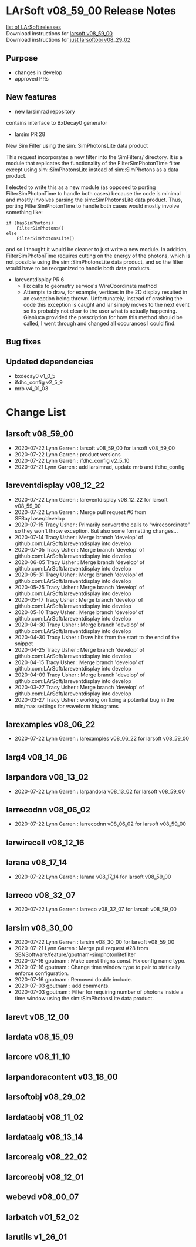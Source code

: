 # LArSoft v08_59_00 Release Notes



[list of LArSoft releases](LArSoft_release_list)  
Download instructions for [larsoft v08_59_00](https://scisoft.fnal.gov/scisoft/bundles/larsoft/v08_59_00/larsoft-v08_59_00.html)  
Download instructions for [just larsoftobj v08_29_02](https://scisoft.fnal.gov/scisoft/bundles/larsoftobj/v08_29_02/larsoftobj-v08_29_02.html)

## Purpose

-   changes in develop
-   approved PRs

## New features

- new larsimrad repository

contains interface to BxDecay0 generator

- larsim PR 28

New Sim Filter using the sim::SimPhotonsLite data product

This request incorporates a new filter into the SimFilters/ directory. It is a module that replicates the functionality of the FilterSimPhotonTime filter except using sim::SimPhotonsLite instead of sim::SimPhotons as a data product.

I elected to write this as a new module (as opposed to porting FilterSimPhotonTime to handle both cases) because the code is minimal and mostly involves parsing the sim::SimPhotonsLite data product. Thus, porting FilterSimPhotonTime to handle both cases would mostly involve something like:

    if (hasSimPhotons)
        FilterSimPhotons()
    else
        FilterSimPhotonsLite()

  
and so I thought it would be cleaner to just write a new module. In addition, FilterSimPhotonTime requires cutting on the energy of the photons, which is not possible using the sim::SimPhotonsLite data product, and so the filter would have to be reorganized to handle both data products.

-   lareventdisplay PR 6
    -   Fix calls to geometry service's WireCoordinate method
    -   Attempts to draw, for example, vertices in the 2D display resulted in an exception being thrown. Unfortunately, instead of crashing the code this exception is caught and lar simply moves to the next event so its probably not clear to the user what is actually happening. Gianluca provided the prescription for how this method should be called, I went through and changed all occurances I could find.

## Bug fixes

## Updated dependencies

-   bxdecay0 v1_0_5
-   ifdhc_config v2_5_9
-   mrb v4_01_03

# Change List

## larsoft v08_59_00

-   2020-07-22 Lynn Garren : larsoft v08_59_00 for larsoft v08_59_00
-   2020-07-22 Lynn Garren : product versions
-   2020-07-22 Lynn Garren : ifdhc_config v2_5_10
-   2020-07-21 Lynn Garren : add larsimrad, update mrb and ifdhc_config

## lareventdisplay v08_12_22

-   2020-07-22 Lynn Garren : lareventdisplay v08_12_22 for larsoft v08_59_00
-   2020-07-22 Lynn Garren : Merge pull request \#6 from SFBayLaser/develop
-   2020-07-15 Tracy Usher : Primarily convert the calls to “wirecoordinate” so they won't throw exception. But also some formatting changes…
-   2020-07-14 Tracy Usher : Merge branch 'develop' of github.com:LArSoft/lareventdisplay into develop
-   2020-07-05 Tracy Usher : Merge branch 'develop' of github.com:LArSoft/lareventdisplay into develop
-   2020-06-05 Tracy Usher : Merge branch 'develop' of github.com:LArSoft/lareventdisplay into develop
-   2020-05-31 Tracy Usher : Merge branch 'develop' of github.com:LArSoft/lareventdisplay into develop
-   2020-05-25 Tracy Usher : Merge branch 'develop' of github.com:LArSoft/lareventdisplay into develop
-   2020-05-17 Tracy Usher : Merge branch 'develop' of github.com:LArSoft/lareventdisplay into develop
-   2020-05-10 Tracy Usher : Merge branch 'develop' of github.com:LArSoft/lareventdisplay into develop
-   2020-04-30 Tracy Usher : Merge branch 'develop' of github.com:LArSoft/lareventdisplay into develop
-   2020-04-30 Tracy Usher : Draw hits from the start to the end of the snippet
-   2020-04-25 Tracy Usher : Merge branch 'develop' of github.com:LArSoft/lareventdisplay into develop
-   2020-04-15 Tracy Usher : Merge branch 'develop' of github.com:LArSoft/lareventdisplay into develop
-   2020-04-09 Tracy Usher : Merge branch 'develop' of github.com:LArSoft/lareventdisplay into develop
-   2020-03-27 Tracy Usher : Merge branch 'develop' of github.com:LArSoft/lareventdisplay into develop
-   2020-03-27 Tracy Usher : working on fixing a potential bug in the min/max settings for waveform histograms

## larexamples v08_06_22

-   2020-07-22 Lynn Garren : larexamples v08_06_22 for larsoft v08_59_00

## larg4 v08_14_06

## larpandora v08_13_02

-   2020-07-22 Lynn Garren : larpandora v08_13_02 for larsoft v08_59_00

## larrecodnn v08_06_02

-   2020-07-22 Lynn Garren : larrecodnn v08_06_02 for larsoft v08_59_00

## larwirecell v08_12_16

## larana v08_17_14

-   2020-07-22 Lynn Garren : larana v08_17_14 for larsoft v08_59_00

## larreco v08_32_07

-   2020-07-22 Lynn Garren : larreco v08_32_07 for larsoft v08_59_00

## larsim v08_30_00

-   2020-07-22 Lynn Garren : larsim v08_30_00 for larsoft v08_59_00
-   2020-07-21 Lynn Garren : Merge pull request \#28 from SBNSoftware/feature/gputnam-simphotonlitefilter
-   2020-07-16 gputnam : Make const thigns const. Fix config name typo.
-   2020-07-16 gputnam : Change time window type to pair to statically enforce configuration.
-   2020-07-16 gputnam : Removed double include.
-   2020-07-03 gputnam : add comments.
-   2020-07-03 gputnam : Filter for requiring number of photons inside a time window using the sim::SimPhotonsLite data product.

## larevt v08_12_00

## lardata v08_15_09

## larcore v08_11_10

## larpandoracontent v03_18_00

## larsoftobj v08_29_02

## lardataobj v08_11_02

## lardataalg v08_13_14

## larcorealg v08_22_02

## larcoreobj v08_12_01

## webevd v08_00_07

## larbatch v01_52_02

## larutils v1_26_01
